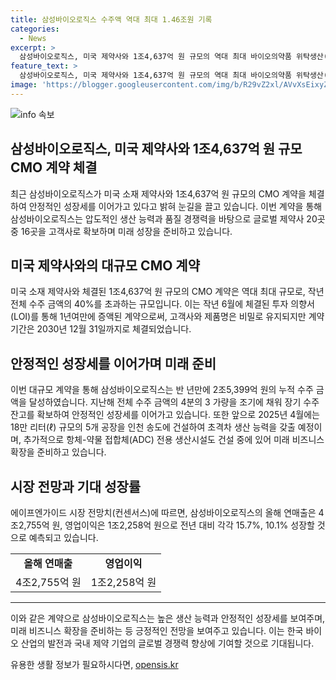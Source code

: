 ```yaml
---
title: 삼성바이오로직스 수주액 역대 최대 1.46조원 기록
categories:
  - News
excerpt: >
  삼성바이오로직스, 미국 제약사와 1조4,637억 원 규모의 역대 최대 바이오의약품 위탁생산(CMO) 계약 체결. 전체 수주 금액의 40%를 넘어선 초대형 계약으로, 안정적인 성장세를 예고. 고객사와 제품명 비공개 및 계약기간은 2030년 12월 31일까지. 연간 누적 수주 금액 2조5,399억 원으로 안정적인 성장세 이어가며, 생산능력 확대를 통한 글로벌 제약사와의 경쟁력 강화. 신규 5공장 건설과 ADC 전용 생산시설 준비로 기대치를 상회하는 성장 기대.
feature_text: >
  삼성바이오로직스, 미국 제약사와 1조4,637억 원 규모의 역대 최대 바이오의약품 위탁생산(CMO) 계약 체결. 전체 수주 금액의 40%를 넘어선 초대형 계약으로, 안정적인 성장세를 예고. 고객사와 제품명 비공개 및 계약기간은 2030년 12월 31일까지. 연간 누적 수주 금액 2조5,399억 원으로 안정적인 성장세 이어가며, 생산능력 확대를 통한 글로벌 제약사와의 경쟁력 강화. 신규 5공장 건설과 ADC 전용 생산시설 준비로 기대치를 상회하는 성장 기대.
image: 'https://blogger.googleusercontent.com/img/b/R29vZ2xl/AVvXsEixyZcFfHzMRdzZMjFBmAUKJYCLCGyLL1o632UiGVXcaFdKo_bkvkuCioo0uUKlGfBVcT3P84aROyZIXSBEx3Aw5nCQ3pTgDom1WDC4m8eifvWiAmWEEVb4x6G_l8C0QH225ldMjyaFvpxGEBGNO37VmDTDMHGhJPq73UglMfDca1-0aw/s1600/blogspot.png'
---
```


<p><img src="https://blogger.googleusercontent.com/img/b/R29vZ2xl/AVvXsEixyZcFfHzMRdzZMjFBmAUKJYCLCGyLL1o632UiGVXcaFdKo_bkvkuCioo0uUKlGfBVcT3P84aROyZIXSBEx3Aw5nCQ3pTgDom1WDC4m8eifvWiAmWEEVb4x6G_l8C0QH225ldMjyaFvpxGEBGNO37VmDTDMHGhJPq73UglMfDca1-0aw/s1600/blogspot.png" alt="info 속보" /></p>

<h2>삼성바이오로직스, 미국 제약사와 1조4,637억 원 규모 CMO 계약 체결</h2>

<p data-ke-size="size16">최근 삼성바이오로직스가 미국 소재 제약사와 1조4,637억 원 규모의 CMO 계약을 체결하여 안정적인 성장세를 이어가고 있다고 밝혀 눈길을 끌고 있습니다. 이번 계약을 통해 삼성바이오로직스는 압도적인 생산 능력과 품질 경쟁력을 바탕으로 글로벌 제약사 20곳 중 16곳을 고객사로 확보하며 미래 성장을 준비하고 있습니다.</p>

<h2 data-ke-size="size24">미국 제약사와의 대규모 CMO 계약</h2>

<p data-ke-size="size16">미국 소재 제약사와 체결된 1조4,637억 원 규모의 CMO 계약은 역대 최대 규모로, 작년 전체 수주 금액의 40%를 초과하는 규모입니다. 이는 작년 6월에 체결된 투자 의향서(LOI)를 통해 1년여만에 증액된 계약으로써, 고객사와 제품명은 비밀로 유지되지만 계약 기간은 2030년 12월 31일까지로 체결되었습니다.</p>

<h2 data-ke-size="size24">안정적인 성장세를 이어가며 미래 준비</h2>

<p data-ke-size="size16">이번 대규모 계약을 통해 삼성바이오로직스는 반 년만에 2조5,399억 원의 누적 수주 금액을 달성하였습니다. 지난해 전체 수주 금액의 4분의 3 가량을 조기에 채워 장기 수주 잔고를 확보하여 안정적인 성장세를 이어가고 있습니다. 또한 앞으로 2025년 4월에는 18만 리터(ℓ) 규모의 5개 공장을 인천 송도에 건설하여 초격차 생산 능력을 갖출 예정이며, 추가적으로 항체-약물 접합체(ADC) 전용 생산시설도 건설 중에 있어 미래 비즈니스 확장을 준비하고 있습니다.</p>

<h2 data-ke-size="size24">시장 전망과 기대 성장률</h2>

<p data-ke-size="size16">에이프엔가이드 시장 전망치(컨센서스)에 따르면, 삼성바이오로직스의 올해 연매출은 4조2,755억 원, 영업이익은 1조2,258억 원으로 전년 대비 각각 15.7%, 10.1% 성장할 것으로 예측되고 있습니다.</p>

<table>
   <tbody>
      <tr>
         <td style="text-align: center; height: 17px;"><b>올해 연매출</b></td>
         <td style="text-align: center; height: 17px;"><b>영업이익</b></td>
      </tr>
      <tr>
         <td style="text-align: center; height: 17px;">4조2,755억 원</td>
         <td style="text-align: center; height: 17px;">1조2,258억 원</td>
      </tr>
   </tbody>
</table>

<hr>

<p data-ke-size="size16">이와 같은 계약으로 삼성바이오로직스는 높은 생산 능력과 안정적인 성장세를 보여주며, 미래 비즈니스 확장을 준비하는 등 긍정적인 전망을 보여주고 있습니다. 이는 한국 바이오 산업의 발전과 국내 제약 기업의 글로벌 경쟁력 향상에 기여할 것으로 기대됩니다.</p>
유용한 생활 정보가 필요하시다면, <a href="https://opensis.kr" rel="dofollow">opensis.kr</a>


